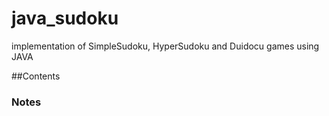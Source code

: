 # java_sudoku
implementation of SimpleSudoku, HyperSudoku and Duidocu games using JAVA 

##Contents



### Notes


